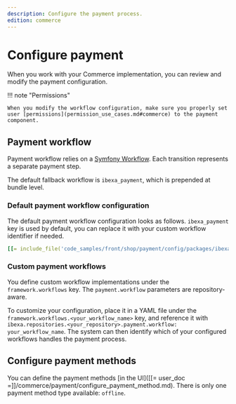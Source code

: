```yaml
---
description: Configure the payment process.
edition: commerce
---
```


# Configure payment

When you work with your Commerce implementation, you can review and modify the payment configuration.

!!! note "Permissions" 

    When you modify the workflow configuration, make sure you properly set user [permissions](permission_use_cases.md#commerce) to the payment component.

## Payment workflow

Payment workflow relies on a [Symfony Workflow](http://symfony.com/doc/5.4/components/workflow.html).
Each transition represents a separate payment step. 

The default fallback workflow is `ibexa_payment`, which is prepended at bundle level.

### Default payment workflow configuration

The default payment workflow configuration looks as follows. `ibexa_payment` key is used by default, you can replace it with your custom workflow identifier if needed.

``` yaml
[[= include_file('code_samples/front/shop/payment/config/packages/ibexa.yaml') =]]
```

### Custom payment workflows

You define custom workflow implementations under the `framework.workflows` key. 
The `payment.workflow` parameters are repository-aware.

To customize your configuration, place it in a YAML file under the `framework.workflows.<your_workflow_name>` key, and reference it with `ibexa.repositories.<your_repository>.payment.workflow: your_workflow_name`. 
The system can then identify which of your configured workflows handles the payment process.

## Configure payment methods

You can define the payment methods [in the UI]([[= user_doc =]]/commerce/payment/configure_payment_method.md).
There is only one payment method type available: `offline`.